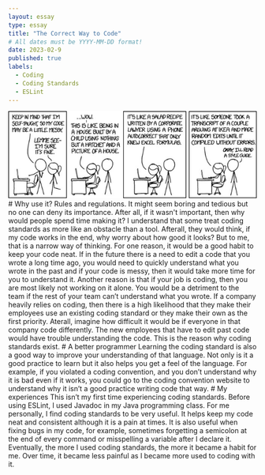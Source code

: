```yaml
---
layout: essay
type: essay
title: "The Correct Way to Code"
# All dates must be YYYY-MM-DD format!
date: 2023-02-9
published: true
labels:
  - Coding
  - Coding Standards
  - ESLint
---
```


<img width="600px" class="rounded mx-auto d-block" src="../img/coding stanard.jpg">
# Why use it?
   Rules and regulations. It might seem boring and tedious but no one can deny its importance. After all, if it wasn't important, then why would people spend time making it? I understand that some treat coding standards as more like an obstacle than a tool. Afterall, they would think, if my code works in the end, why worry about how good it looks? But to me, that is a narrow way of thinking. For one reason, it would be a good habit to keep your code neat. If in the future there is a need to edit a code that you wrote a long time ago, you would need to quickly understand what you wrote in the past and if your code is messy, then it would take more time for you to understand it. Another reason is that if your job is coding, then you are most likely not working on it alone. You would be a detriment to the team if the rest of your team can’t understand what you wrote. If a company heavily relies on coding, then there is a high likelihood that they make their employees use an existing coding standard or they make their own as the first priority. Aterall, imagine how difficult it would be if everyone in that company code differently. The new employees that have to edit past code would have trouble understanding the code. This is the reason why coding standards exist. 
# A better programmer
   Learning the coding standard is also a good way to improve your understanding of that language. Not only is it a good practice to learn but it also helps you get a feel of the language. For example, if you violated a coding convention, and you don’t understand why it is bad even if it works, you could go to the coding convention website to understand why it isn’t a good practice writing code that way.
# My experiences
   This isn’t my first time experiencing coding standards. Before using ESLint, I used Javadoc in my Java programming class. For me personally, I find coding standards to be very useful. It helps keep my code neat and consistent although it is a pain at times. It is also useful when fixing bugs in my code, for example, sometimes forgetting a semicolon at the end of every command or misspelling a variable after I declare it. Eventually, the more I used coding standards, the more it became a habit for me. Over time, it became less painful as I became more used to coding with it. 
